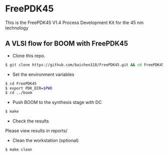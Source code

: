 # FreePDK45
This is the FreePDK45 V1.4 Process Development Kit for the 45 nm technology

## A VLSI flow for BOOM with FreePDK45

- Clone this repo.
```bash
$ git clone https://github.com/baichen318/FreePDK45.git && cd FreePDK45
```

- Set the environment variables

```bash
$ cd FreePDK45
$ export PDK_DIR=$PWD
$ cd ../boom
```

- Push BOOM to the synthesis stage with DC

```bash
$ make
```

- Check the results

Please view results in reports/

- Clean the workstation (optional)

```bash
$ make clean
```
